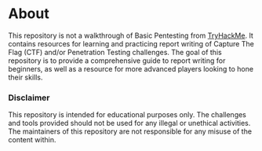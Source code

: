 # About
This repository is not a walkthrough of Basic Pentesting from [TryHackMe](https://tryhackme.com/room/basicpentestingjt).
It contains resources for learning and practicing report writing of Capture The Flag (CTF) and/or Penetration Testing challenges.
The goal of this repository is to provide a comprehensive guide to report writing for beginners, as well as a resource for more advanced players looking to hone their skills.



### Disclaimer
This repository is intended for educational purposes only. The challenges and tools provided should not be used for any illegal or unethical activities. The maintainers of this repository are not responsible for any misuse of the content within.
